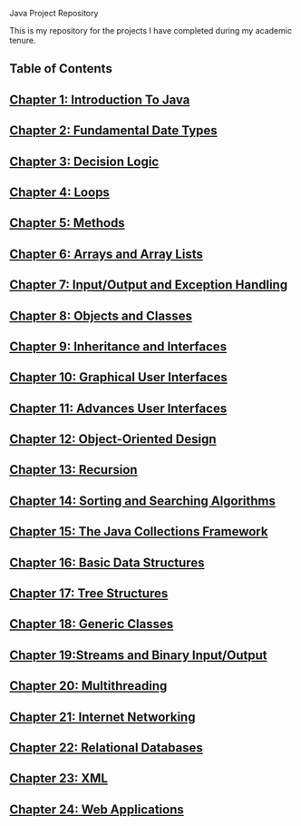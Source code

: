 Java Project Repository


This is my repository for the projects I have completed during my academic tenure. 


Table of Contents
--------------------------------------------------------------------------------------------------------------------------------------
[Chapter 1: Introduction To Java](Section-01-Getting-Started-And-Assessment/about-me.md)
--------------------------------------------------------------------------------------------------------------------------------------
[Chapter 2: Fundamental Date Types](Section-01-Getting-Started-And-Assessment/about-me.md)
--------------------------------------------------------------------------------------------------------------------------------------
[Chapter 3: Decision Logic](Section-01-Getting-Started-And-Assessment/about-me.md)
--------------------------------------------------------------------------------------------------------------------------------------
[Chapter 4: Loops](Section-01-Getting-Started-And-Assessment/about-me.md)
--------------------------------------------------------------------------------------------------------------------------------------
[Chapter 5: Methods](Section-01-Getting-Started-And-Assessment/about-me.md)
--------------------------------------------------------------------------------------------------------------------------------------
[Chapter 6: Arrays and Array Lists](Section-01-Getting-Started-And-Assessment/about-me.md)
--------------------------------------------------------------------------------------------------------------------------------------
[Chapter 7: Input/Output and Exception Handling](Section-01-Getting-Started-And-Assessment/about-me.md)
--------------------------------------------------------------------------------------------------------------------------------------
[Chapter 8: Objects and Classes](Section-01-Getting-Started-And-Assessment/about-me.md)
--------------------------------------------------------------------------------------------------------------------------------------
[Chapter 9: Inheritance and Interfaces](Section-01-Getting-Started-And-Assessment/about-me.md)
--------------------------------------------------------------------------------------------------------------------------------------
[Chapter 10: Graphical User Interfaces](Section-01-Getting-Started-And-Assessment/about-me.md)
--------------------------------------------------------------------------------------------------------------------------------------
[Chapter 11: Advances User Interfaces](Section-01-Getting-Started-And-Assessment/about-me.md)
--------------------------------------------------------------------------------------------------------------------------------------
[Chapter 12: Object-Oriented Design](Section-01-Getting-Started-And-Assessment/about-me.md)
--------------------------------------------------------------------------------------------------------------------------------------
[Chapter 13: Recursion](Section-01-Getting-Started-And-Assessment/about-me.md)
--------------------------------------------------------------------------------------------------------------------------------------
[Chapter 14: Sorting and Searching Algorithms](Section-01-Getting-Started-And-Assessment/about-me.md)
--------------------------------------------------------------------------------------------------------------------------------------
[Chapter 15: The Java Collections Framework](Section-01-Getting-Started-And-Assessment/about-me.md)
--------------------------------------------------------------------------------------------------------------------------------------
[Chapter 16: Basic Data Structures](Section-01-Getting-Started-And-Assessment/about-me.md)
--------------------------------------------------------------------------------------------------------------------------------------
[Chapter 17: Tree Structures](Section-01-Getting-Started-And-Assessment/about-me.md)
--------------------------------------------------------------------------------------------------------------------------------------
[Chapter 18: Generic Classes](Section-01-Getting-Started-And-Assessment/about-me.md)
--------------------------------------------------------------------------------------------------------------------------------------
[Chapter 19:Streams and Binary Input/Output](Section-01-Getting-Started-And-Assessment/about-me.md)
--------------------------------------------------------------------------------------------------------------------------------------
[Chapter 20: Multithreading](Section-01-Getting-Started-And-Assessment/about-me.md)
--------------------------------------------------------------------------------------------------------------------------------------
[Chapter 21: Internet Networking](Section-01-Getting-Started-And-Assessment/about-me.md)
--------------------------------------------------------------------------------------------------------------------------------------
[Chapter 22: Relational Databases](Section-01-Getting-Started-And-Assessment/about-me.md)
--------------------------------------------------------------------------------------------------------------------------------------
[Chapter 23: XML](Section-01-Getting-Started-And-Assessment/about-me.md)
--------------------------------------------------------------------------------------------------------------------------------------
[Chapter 24: Web Applications](Section-01-Getting-Started-And-Assessment/about-me.md)
--------------------------------------------------------------------------------------------------------------------------------------
